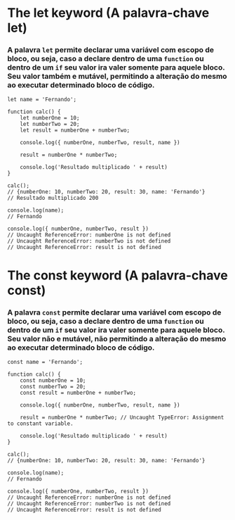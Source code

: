 # The let keyword (A palavra-chave let)

### A palavra `let` permite declarar uma variável com escopo de bloco, ou seja, caso a declare dentro de uma `function` ou dentro de um `if` seu valor ira valer somente para aquele bloco. Seu valor também e mutável, permitindo a alteração do mesmo ao executar determinado bloco de código.

```
let name = 'Fernando';

function calc() {
    let numberOne = 10;
    let numberTwo = 20;
    let result = numberOne + numberTwo;

    console.log({ numberOne, numberTwo, result, name })

    result = numberOne * numberTwo;

    console.log('Resultado multiplicado ' + result)
}

calc();
// {numberOne: 10, numberTwo: 20, result: 30, name: 'Fernando'}
// Resultado multiplicado 200

console.log(name);
// Fernando

console.log({ numberOne, numberTwo, result })
// Uncaught ReferenceError: numberOne is not defined
// Uncaught ReferenceError: numberTwo is not defined
// Uncaught ReferenceError: result is not defined
```

# The const keyword (A palavra-chave const)
### A palavra `const` permite declarar uma variável com escopo de bloco, ou seja, caso a declare dentro de uma `function` ou dentro de um `if` seu valor ira valer somente para aquele bloco. Seu valor não e mutável, não permitindo a alteração do mesmo ao executar determinado bloco de código.

```
const name = 'Fernando';

function calc() {
    const numberOne = 10;
    const numberTwo = 20;
    const result = numberOne + numberTwo;

    console.log({ numberOne, numberTwo, result, name })

    result = numberOne * numberTwo; // Uncaught TypeError: Assignment to constant variable.

    console.log('Resultado multiplicado ' + result)
}

calc();
// {numberOne: 10, numberTwo: 20, result: 30, name: 'Fernando'}

console.log(name);
// Fernando

console.log({ numberOne, numberTwo, result })
// Uncaught ReferenceError: numberOne is not defined
// Uncaught ReferenceError: numberTwo is not defined
// Uncaught ReferenceError: result is not defined
```
